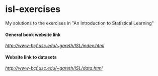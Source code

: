 # isl-exercises
My solutions to the exercises in "An Introduction to Statistical Learning"

#### General book website link
_http://www-bcf.usc.edu/~gareth/ISL/index.html_

#### Website link to datasets
_http://www-bcf.usc.edu/~gareth/ISL/data.html_
